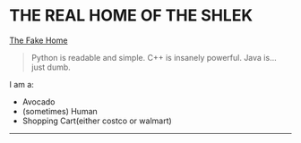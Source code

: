 THE REAL HOME OF THE SHLEK
============================
[The Fake Home](https://ssloke420.github.io/)
> Python is readable and simple. C++ is insanely powerful. Java is... just dumb.

I am a:
+ Avocado
+ (sometimes) Human
+ Shopping Cart(either costco or walmart)
------------------------------------------------------------
